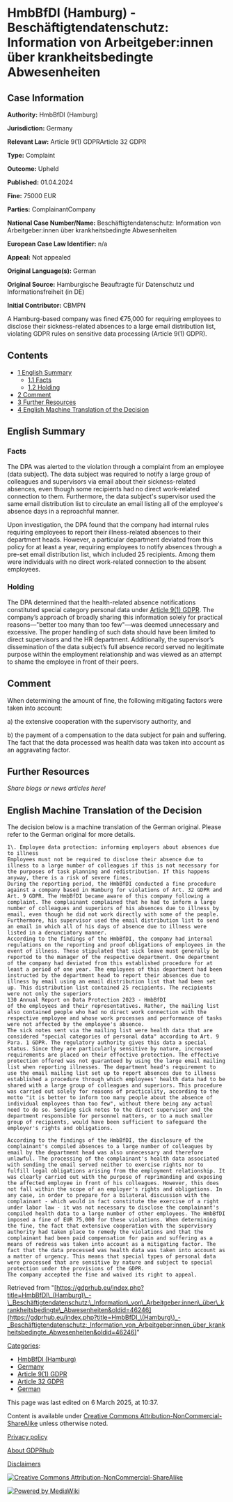 # HmbBfDI (Hamburg) - Beschäftigtendatenschutz: Information von Arbeitgeber:innen über krankheitsbedingte Abwesenheiten

## Case Information

**Authority:** HmbBfDI (Hamburg)

**Jurisdiction:** Germany

**Relevant Law:** Article 9(1) GDPRArticle 32 GDPR

**Type:** Complaint

**Outcome:** Upheld

**Published:** 01.04.2024

**Fine:** 75000 EUR

**Parties:** ComplainantCompany

**National Case Number/Name:** Beschäftigtendatenschutz: Information von Arbeitgeber:innen über krankheitsbedingte Abwesenheiten

**European Case Law Identifier:** n/a

**Appeal:** Not appealed

**Original Language(s):** German

**Original Source:** Hamburgische Beauftragte für Datenschutz und Informationsfreiheit (in DE)

**Initial Contributor:** CBMPN

A Hamburg-based company was fined €75,000 for requiring employees to disclose their sickness-related absences to a large email distribution list, violating GDPR rules on sensitive data processing (Article 9(1) GDPR).

## Contents

*   [1 English Summary](#English_Summary)
    *   [1.1 Facts](#Facts)
    *   [1.2 Holding](#Holding)
*   [2 Comment](#Comment)
*   [3 Further Resources](#Further_Resources)
*   [4 English Machine Translation of the Decision](#English_Machine_Translation_of_the_Decision)

## English Summary

### Facts

The DPA was alerted to the violation through a complaint from an employee (data subject). The data subject was required to notify a large group of colleagues and supervisors via email about their sickness-related absences, even though some recipients had no direct work-related connection to them. Furthermore, the data subject's supervisor used the same email distribution list to circulate an email listing all of the employee's absence days in a reproachful manner.

Upon investigation, the DPA found that the company had internal rules requiring employees to report their illness-related absences to their department heads. However, a particular department deviated from this policy for at least a year, requiring employees to notify absences through a pre-set email distribution list, which included 25 recipients. Among them were individuals with no direct work-related connection to the absent employees.

### Holding

The DPA determined that the health-related absence notifications constituted special category personal data under [Article 9(1) GDPR](/index.php?title=Article_9_GDPR#1 "Article 9 GDPR"). The company’s approach of broadly sharing this information solely for practical reasons—"better too many than too few"—was deemed unnecessary and excessive. The proper handling of such data should have been limited to direct supervisors and the HR department. Additionally, the supervisor’s dissemination of the data subject’s full absence record served no legitimate purpose within the employment relationship and was viewed as an attempt to shame the employee in front of their peers.

## Comment

When determining the amount of fine, the following mitigating factors were taken into account:

a) the extensive cooperation with the supervisory authority, and

b) the payment of a compensation to the data subject for pain and suffering. The fact that the data processed was health data was taken into account as an aggravating factor.

## Further Resources

_Share blogs or news articles here!_

## English Machine Translation of the Decision

The decision below is a machine translation of the German original. Please refer to the German original for more details.

```
1\. Employee data protection: informing employers about absences due to illness
Employees must not be required to disclose their absence due to illness to a large number of colleagues if this is not necessary for the purposes of task planning and redistribution. If this happens anyway, there is a risk of severe fines.
During the reporting period, the HmbBfDI conducted a fine procedure against a company based in Hamburg for violations of Art. 32 GDPR and Art. 9 GDPR. The HmbBfDI became aware of this company following a complaint. The complainant complained that he had to inform a large number of colleagues and superiors of his absences due to illness by email, even though he did not work directly with some of the people. Furthermore, his supervisor used the email distribution list to send an email in which all of his days of absence due to illness were listed in a denunciatory manner.
According to the findings of the HmbBfDI, the company had internal regulations on the reporting and proof obligations of employees in the event of illness. These stipulated that sick leave must generally be reported to the manager of the respective department. One department of the company had deviated from this established procedure for at least a period of one year. The employees of this department had been instructed by the department head to report their absences due to illness by email using an email distribution list that had been set up. This distribution list contained 25 recipients. The recipients were not only the superiors
130 Annual Report on Data Protection 2023 - HmbBfDI
of the employees and their representatives. Rather, the mailing list also contained people who had no direct work connection with the respective employee and whose work processes and performance of tasks were not affected by the employee's absence.
The sick notes sent via the mailing list were health data that are considered "special categories of personal data" according to Art. 9 Para. 1 GDPR. The regulatory authority gives this data a special status. Since they are particularly sensitive by nature, increased requirements are placed on their effective protection. The effective protection offered was not guaranteed by using the large email mailing list when reporting illnesses. The department head's requirement to use the email mailing list set up to report absences due to illness established a procedure through which employees' health data had to be shared with a large group of colleagues and superiors. This procedure was carried out solely for reasons of practicality, according to the motto "it is better to inform too many people about the absence of individual employees than too few", without there being any actual need to do so. Sending sick notes to the direct supervisor and the department responsible for personnel matters, or to a much smaller group of recipients, would have been sufficient to safeguard the employer's rights and obligations.

According to the findings of the HmbBfDI, the disclosure of the complainant's compiled absences to a large number of colleagues by email by the department head was also unnecessary and therefore unlawful. The processing of the complainant's health data associated with sending the email served neither to exercise rights nor to fulfill legal obligations arising from the employment relationship. It was clearly carried out with the purpose of reprimanding and exposing the affected employee in front of his colleagues. However, this does not fall within the scope of an employer's rights and obligations. In any case, in order to prepare for a bilateral discussion with the complainant - which would in fact constitute the exercise of a right under labor law - it was not necessary to disclose the complainant's compiled health data to a large number of other employees. The HmbBfDI imposed a fine of EUR 75,000 for these violations. When determining the fine, the fact that extensive cooperation with the supervisory authority had taken place to remedy the violations and that the complainant had been paid compensation for pain and suffering as a means of redress was taken into account as a mitigating factor. The fact that the data processed was health data was taken into account as a matter of urgency. This means that special types of personal data were processed that are sensitive by nature and subject to special protection under the provisions of the GDPR.
The company accepted the fine and waived its right to appeal.

```

Retrieved from "[https://gdprhub.eu/index.php?title=HmbBfDI\_(Hamburg)\_-\_Beschäftigtendatenschutz:\_Information\_von\_Arbeitgeber:innen\_über\_krankheitsbedingte\_Abwesenheiten&oldid=46246](https://gdprhub.eu/index.php?title=HmbBfDI_\(Hamburg\)_-_Beschäftigtendatenschutz:_Information_von_Arbeitgeber:innen_über_krankheitsbedingte_Abwesenheiten&oldid=46246)"

[Categories](/index.php?title=Special:Categories "Special:Categories"):

*   [HmbBfDI (Hamburg)](/index.php?title=Category:HmbBfDI_\(Hamburg\) "Category:HmbBfDI (Hamburg)")
*   [Germany](/index.php?title=Category:Germany "Category:Germany")
*   [Article 9(1) GDPR](/index.php?title=Category:Article_9\(1\)_GDPR "Category:Article 9(1) GDPR")
*   [Article 32 GDPR](/index.php?title=Category:Article_32_GDPR "Category:Article 32 GDPR")
*   [German](/index.php?title=Category:German "Category:German")

This page was last edited on 6 March 2025, at 10:37.

Content is available under [Creative Commons Attribution-NonCommercial-ShareAlike](https://creativecommons.org/licenses/by-nc-sa/4.0/) unless otherwise noted.

[Privacy policy](/index.php?title=GDPRhub:Privacy_policy)

[About GDPRhub](/index.php?title=GDPRhub:About)

[Disclaimers](/index.php?title=GDPRhub:General_disclaimer)

[![Creative Commons Attribution-NonCommercial-ShareAlike](/resources/assets/licenses/cc-by-nc-sa.png)](https://creativecommons.org/licenses/by-nc-sa/4.0/)

[![Powered by MediaWiki](/resources/assets/poweredby_mediawiki_88x31.png)](https://www.mediawiki.org/)